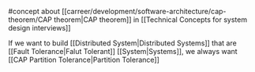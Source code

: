 #concept about [[carreer/development/software-architecture/cap-theorem/CAP theorem|CAP theorem]] in [[Technical Concepts for system design interviews]]

If we want to build [[Distributed System|Distributed Systems]] that are [[Fault Tolerance|Falut Tolerant]] [[System|Systems]], we always want [[CAP Partition Tolerance|Partition Tolerance]]
